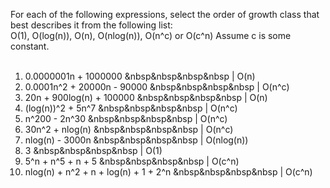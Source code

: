 For each of the following expressions, select the order of growth class that best describes it from the following list:  
O(1), O(log(n)), O(n), O(nlog(n)), O(n^c) or O(c^n) Assume c is some constant.  
<br />
1. 0.0000001n + 1000000   &nbsp&nbsp&nbsp&nbsp    | O(n)
2. 0.0001n^2 + 20000n - 90000 &nbsp&nbsp&nbsp&nbsp | O(n^c)
3. 20n + 900log(n) + 100000   &nbsp&nbsp&nbsp&nbsp | O(n)
4. (log(n))^2 + 5n^7          &nbsp&nbsp&nbsp&nbsp | O(n^c)
5. n^200 - 2n^30           &nbsp&nbsp&nbsp&nbsp   | O(n^c)
6. 30n^2 + nlog(n)        &nbsp&nbsp&nbsp&nbsp    | O(n^c)
7. nlog(n) - 3000n        &nbsp&nbsp&nbsp&nbsp    | O(nlog(n))
8. 3                      &nbsp&nbsp&nbsp&nbsp    | O(1)
9. 5^n + n^5 + n + 5      &nbsp&nbsp&nbsp&nbsp    | O(c^n)
10. nlog(n) + n^2 + n + log(n) + 1 + 2^n &nbsp&nbsp&nbsp&nbsp | O(c^n)
